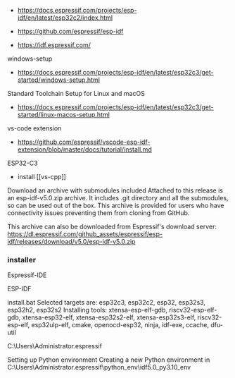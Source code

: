 

- https://docs.espressif.com/projects/esp-idf/en/latest/esp32c2/index.html

- https://github.com/espressif/esp-idf


- https://idf.espressif.com/



windows-setup
- https://docs.espressif.com/projects/esp-idf/en/latest/esp32c3/get-started/windows-setup.html


Standard Toolchain Setup for Linux and macOS
- https://docs.espressif.com/projects/esp-idf/en/latest/esp32c3/get-started/linux-macos-setup.html

vs-code extension 
- https://github.com/espressif/vscode-esp-idf-extension/blob/master/docs/tutorial/install.md

ESP32-C3


- install [[vs-cpp]]


Download an archive with submodules included
Attached to this release is an esp-idf-v5.0.zip archive. It includes .git directory and all the submodules, so can be used out of the box. This archive is provided for users who have connectivity issues preventing them from cloning from GitHub.

This archive can also be downloaded from Espressif's download server:
https://dl.espressif.com/github_assets/espressif/esp-idf/releases/download/v5.0/esp-idf-v5.0.zip


### installer


Espressif-IDE

ESP-IDF

install.bat
Selected targets are: esp32c3, esp32c2, esp32, esp32s3, esp32h2, esp32s2
Installing tools: xtensa-esp-elf-gdb, riscv32-esp-elf-gdb, xtensa-esp32-elf, xtensa-esp32s2-elf, xtensa-esp32s3-elf, riscv32-esp-elf, esp32ulp-elf, cmake, openocd-esp32, ninja, idf-exe, ccache, dfu-util

C:\Users\Administrator\.espressif


Setting up Python environment
Creating a new Python environment in C:\Users\Administrator\.espressif\python_env\idf5.0_py3.10_env